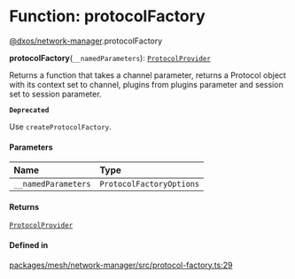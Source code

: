 # Function: protocolFactory

[@dxos/network-manager](../modules/dxos_network_manager.md).protocolFactory

**protocolFactory**(`__namedParameters`): [`ProtocolProvider`](../types/dxos_network_manager.ProtocolProvider.md)

Returns a function that takes a channel parameter, returns a Protocol object
with its context set to channel, plugins from plugins parameter and session
set to session parameter.

**`Deprecated`**

Use `createProtocolFactory`.

#### Parameters

| Name | Type |
| :------ | :------ |
| `__namedParameters` | `ProtocolFactoryOptions` |

#### Returns

[`ProtocolProvider`](../types/dxos_network_manager.ProtocolProvider.md)

#### Defined in

[packages/mesh/network-manager/src/protocol-factory.ts:29](https://github.com/dxos/dxos/blob/main/packages/mesh/network-manager/src/protocol-factory.ts#L29)
